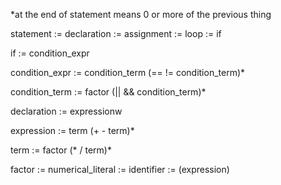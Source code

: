 *at the end of statement means 0 or more of the previous thing

statement := declaration
                := assignment
                := loop
                := if

if := condition_expr

condition_expr := condition_term (== != condition_term)*
  
condition_term := factor (|| && condition_term)*

declaration := expressionw

expression := term (+ - term)*

term := factor (* / term)*

factor := numerical_literal
		  := identifier
		  := (expression)

